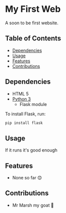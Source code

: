 # My First Web

A soon to be first website.

## Table of Contents

- [Dependencies](#dependencies)
- [Usage](#usage)
- [Features](#features)
- [Contributions](#contributions)

## Dependencies

- HTML 5
- [Python 3]([text](https://www.python.org/downloads/))
  - Flask module

To install Flask, run:
```sh
pip install flask
```

## Usage

If it runs it's good enough

## Features

- None so far 😊

## Contributions
- Mr Marsh my goat 🐐